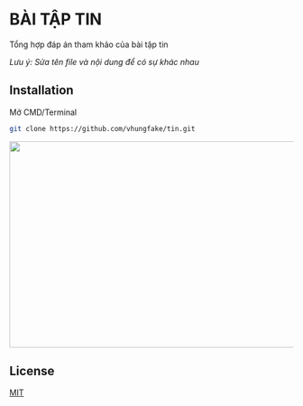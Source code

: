 # BÀI TẬP TIN

Tổng hợp đáp án tham khảo của bài tập tin

*Lưu ý: Sửa tên file và nội dung để có sự khác nhau*

## Installation

Mở CMD/Terminal

```bash
git clone https://github.com/vhungfake/tin.git
```

<img src="https://thumbs.gfycat.com/JubilantDiligentAmmonite-max-1mb.gif" width="648" height="365" />

## License
[MIT](https://choosealicense.com/licenses/mit/)
